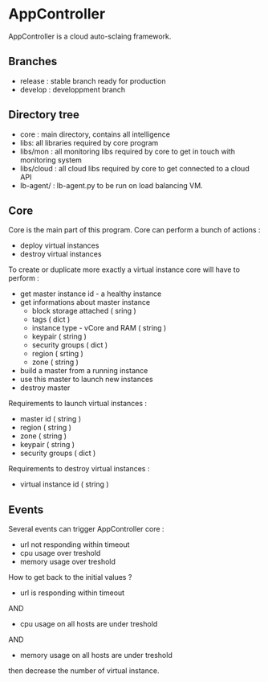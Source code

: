 # AppController

AppController is a cloud auto-sclaing framework.

## Branches

 * release : stable branch ready for production
 * develop : developpment branch

## Directory tree

  * core : main directory, contains all intelligence
  * libs: all libraries required by core program
  * libs/mon : all monitoring libs required by core to get in touch with monitoring system
  * libs/cloud : all cloud libs required by core to get connected to a cloud API
  * lb-agent/ : lb-agent.py to be run on load balancing VM.

## Core

Core is the main part of this program. Core can perform a bunch of actions :

 * deploy virtual instances
 * destroy virtual instances

 To create or duplicate more exactly a virtual instance core will have to perform :

  * get master instance id - a healthy instance
  * get informations about master instance
    * block storage attached ( sring )
    * tags ( dict )
    * instance type - vCore and RAM ( string )
    * keypair ( string )
    * security groups ( dict )
    * region ( srting )
    * zone ( string )
  * build a master from a running instance
  * use this master to launch new instances
  * destroy master

Requirements to launch virtual instances :

  * master id ( string )
  * region ( string )
  * zone ( string )
  * keypair ( string )
  * security groups ( dict )

Requirements to destroy virtual instances :

  * virtual instance id ( string )

## Events

Several events can trigger AppController core :

  * url not responding within timeout
  * cpu usage over treshold
  * memory usage over treshold

How to get back to the initial values ?

  * url is responding within timeout

  AND

  * cpu usage on all hosts are under treshold

  AND

  * memory usage on all hosts are under treshold

then decrease the number of virtual instance.
